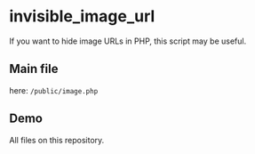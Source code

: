 # invisible_image_url
If you want to hide image URLs in PHP, this script may be useful.
  
## Main file
here: `/public/image.php`  
  
## Demo
All files on this repository.  
